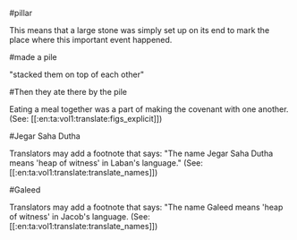 #pillar

This means that a large stone was simply set up on its end to mark the place where this important event happened.

#made a pile

"stacked them on top of each other"

#Then they ate there by the pile

Eating a meal together was a part of making the covenant with one another. (See: [[:en:ta:vol1:translate:figs_explicit]])

#Jegar Saha Dutha

Translators may add a footnote that says: "The name Jegar Saha Dutha means 'heap of witness' in Laban's language." (See: [[:en:ta:vol1:translate:translate_names]])

#Galeed

Translators may add a footnote that says: "The name Galeed means 'heap of witness' in Jacob's language. (See: [[:en:ta:vol1:translate:translate_names]])